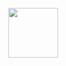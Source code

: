 
<a href="T" target="blank"><img align="center" src="[URL_TO_YOUR_IMAGE]([https://www.google.com/url?sa=i&url=https%3A%2F%2Fwww.careerguide.com%2Fcareer%2Fartificial-intelligence%2Fartificial-intelligence&psig=AOvVaw0DH3uqFZqV1AEQqRZtU51R&ust=1667717708742000&source=images&cd=vfe&ved=0CA0QjRxqFwoTCNDrpN-6lvsCFQAAAAAdAAAAABAP](https://www.google.com/url?sa=i&url=https%3A%2F%2Fwire19.com%2Fai-development-engines-platforms%2F&psig=AOvVaw2SX2KXnr_bNwitxnT7F8si&ust=1667717872277000&source=images&cd=vfe&ved=0CA0QjRxqFwoTCND0sa27lvsCFQAAAAAdAAAAABAJ))" height="100" /></a>
